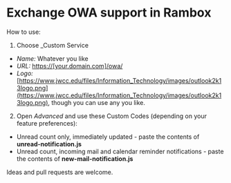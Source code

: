 # Exchange OWA support in Rambox

How to use:

1. Choose _Custom Service

* _Name:_ Whatever you like
* _URL:_ [https://[your.domain.com]/owa/](https://%5Byour.domain.com%5D/owa/)
* _Logo:_ [https://www.jwcc.edu/files/Information_Technology/images/outlook2k13logo.png](https://www.jwcc.edu/files/Information_Technology/images/outlook2k13logo.png), though you can use any you like.

2. Open _Advanced_ and use these Custom Codes (depending on your feature preferences):

* Unread count only, immediately updated - paste the contents of **unread-notification.js**
* Unread count, incoming mail and calendar reminder notifications - paste the contents of **new-mail-notification.js**

Ideas and pull requests are welcome.
